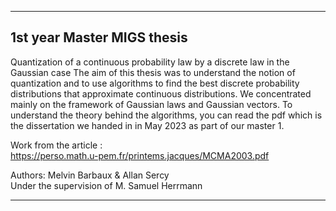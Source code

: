 ----------------------------------------------------------------------------------------------------------------------------------------------------

## 1st year Master MIGS thesis

Quantization of a continuous probability law by a discrete law in the Gaussian case
The aim of this thesis was to understand the notion of quantization and to use algorithms to find the best discrete probability distributions 
that approximate continuous distributions. We concentrated mainly on the framework of Gaussian laws and Gaussian vectors.
To understand the theory behind the algorithms, you can read the pdf which is the dissertation we handed in in May 2023 as part of our master 1.

 Work from the article :  
https://perso.math.u-pem.fr/printems.jacques/MCMA2003.pdf

Authors: Melvin Barbaux & Allan Sercy  
Under the supervision of M. Samuel Herrmann

----------------------------------------------------------------------------------------------------------------------------------------------------

  
